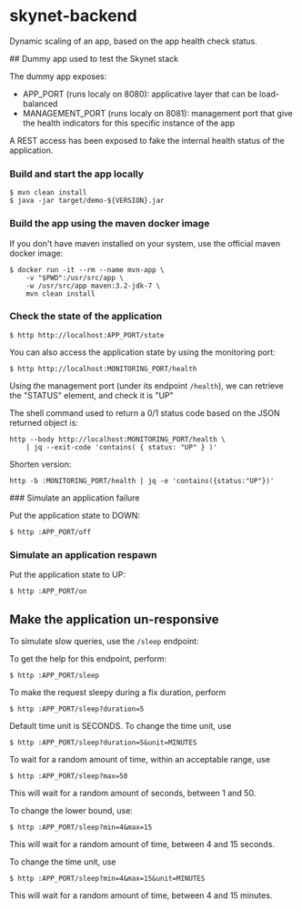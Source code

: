 # skynet-backend

Dynamic scaling of an app, based on the app health check status.

## Dummy app used to test the Skynet stack

The dummy app exposes:
* APP_PORT (runs localy on 8080): applicative layer that can be load-balanced
* MANAGEMENT_PORT (runs localy on 8081): management port that give the health indicators for this specific instance of the app

A REST access has been exposed to fake the internal health status of the application.

### Build and start the app locally

```
$ mvn clean install
$ java -jar target/demo-${VERSION}.jar
```

### Build the app using the maven docker image

If you don't have maven installed on your system, use the official maven docker image:

```
$ docker run -it --rm --name mvn-app \
    -v "$PWD":/usr/src/app \
    -w /usr/src/app maven:3.2-jdk-7 \
    mvn clean install
```

### Check the state of the application

```
$ http http://localhost:APP_PORT/state
```

You can also access the application state by using the monitoring port:

```
$ http http://localhost:MONITORING_PORT/health
```

Using the management port (under its endpoint `/health`), we can retrieve the "STATUS" element, and check it is "UP"

The shell command used to return a 0/1 status code based on the JSON returned object is:

```
http --body http://localhost:MONITORING_PORT/health \
    | jq --exit-code 'contains( { status: "UP" } )'
```

Shorten version:

```
http -b :MONITORING_PORT/health | jq -e 'contains({status:"UP"})'
```

### Simulate an application failure

Put the application state to DOWN:

```
$ http :APP_PORT/off
```

### Simulate an application respawn

Put the application state to UP:

```
$ http :APP_PORT/on
```


## Make the application un-responsive

To simulate slow queries, use the `/sleep` endpoint:


To get the help for this endpoint, perform:

```
$ http :APP_PORT/sleep
```

To make the request sleepy during a fix duration, perform


```
$ http :APP_PORT/sleep?duration=5
```

Default time unit is SECONDS.
To change the time unit, use


```
$ http :APP_PORT/sleep?duration=5&unit=MINUTES
```


To wait for a random amount of time, within an acceptable range, use


```
$ http :APP_PORT/sleep?max=50
```

This will wait for a random amount of seconds, between 1 and 50.

To change the lower bound, use:


```
$ http :APP_PORT/sleep?min=4&max=15
```

This will wait for a random amount of time, between 4 and 15 seconds.

To change the time unit, use


```
$ http :APP_PORT/sleep?min=4&max=15&unit=MINUTES
```

This will wait for a random amount of time, between 4 and 15 minutes.
